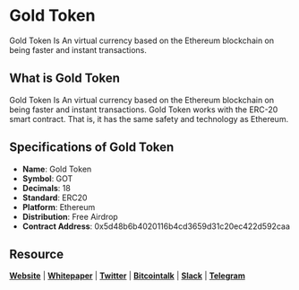 # Gold Token
Gold Token Is An virtual currency based on the Ethereum blockchain on being faster and instant transactions.

## What is Gold Token
Gold Token Is An virtual currency based on the Ethereum blockchain on being faster and instant transactions. Gold Token works with the ERC-20 smart contract. That is, it has the same safety and technology as Ethereum.

## Specifications of Gold Token
* **Name**: Gold Token
* **Symbol**: GOT
* **Decimals**: 18
* **Standard**: ERC20 
* **Platform**: Ethereum
* **Distribution**: Free Airdrop
* **Contract Address**: 0x5d48b6b4020116b4cd3659d31c20ec422d592caa
## Resource
**[Website](https://goldtoken.site)** | **[Whitepaper](https://goldtoken.site/whitepaper.pdf)** | **[Twitter](https://twitter.com/Goldtoken_team)**  | **[Bitcointalk](https://bitcointalk.org)** | **[Slack](https://goldtoken.slack.com)** | **[Telegram](https://t.me/goldtokens)**
